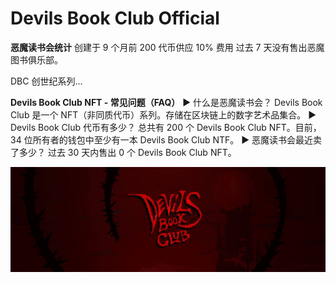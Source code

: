 # Devils Book Club Official

**恶魔读书会统计**
创建于 9 个月前
200 代币供应
10% 费用
过去 7 天没有售出恶魔图书俱乐部。

DBC 创世纪系列...

**Devils Book Club NFT - 常见问题（FAQ）**
▶ 什么是恶魔读书会？
Devils Book Club 是一个 NFT（非同质代币）系列。存储在区块链上的数字艺术品集合。
▶ Devils Book Club 代币有多少？
总共有 200 个 Devils Book Club NFT。目前，34 位所有者的钱包中至少有一本 Devils Book Club NTF。
▶ 恶魔读书会最近卖了多少？
过去 30 天内售出 0 个 Devils Book Club NFT。

![nft](1500x500.jpg)


